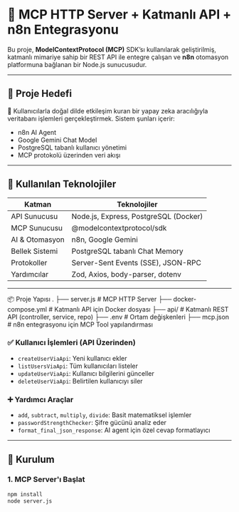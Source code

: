 # 🚀 MCP HTTP Server + Katmanlı API + n8n Entegrasyonu

Bu proje, **ModelContextProtocol (MCP)** SDK’sı kullanılarak geliştirilmiş, katmanlı mimariye sahip bir REST API ile entegre çalışan ve **n8n** otomasyon platformuna bağlanan bir Node.js sunucusudur.

---

## 📌 Proje Hedefi

💬 Kullanıcılarla doğal dilde etkileşim kuran bir yapay zeka aracılığıyla veritabanı işlemleri gerçekleştirmek. Sistem şunları içerir:

- n8n AI Agent
- Google Gemini Chat Model
- PostgreSQL tabanlı kullanıcı yönetimi
- MCP protokolü üzerinden veri akışı

---

## 🧱 Kullanılan Teknolojiler

| Katman             | Teknolojiler                                  |
|--------------------|-----------------------------------------------|
| API Sunucusu       | Node.js, Express, PostgreSQL (Docker)         |
| MCP Sunucusu       | @modelcontextprotocol/sdk                     |
| AI & Otomasyon     | n8n, Google Gemini                            |
| Bellek Sistemi     | PostgreSQL tabanlı Chat Memory                |
| Protokoller        | Server-Sent Events (SSE), JSON-RPC            |
| Yardımcılar        | Zod, Axios, body-parser, dotenv               |

---


📦 Proje Yapısı
.
├── server.js                 # MCP HTTP Server
├── docker-compose.yml       # Katmanlı API için Docker dosyası
├── api/                     # Katmanlı REST API (controller, service, repo)
├── .env                     # Ortam değişkenleri
├── mcp.json                 # n8n entegrasyonu için MCP Tool yapılandırması




### ✅ Kullanıcı İşlemleri (API Üzerinden)

- `createUserViaApi`: Yeni kullanıcı ekler  
- `listUsersViaApi`: Tüm kullanıcıları listeler  
- `updateUserViaApi`: Kullanıcı bilgilerini günceller  
- `deleteUserViaApi`: Belirtilen kullanıcıyı siler  

### ➕ Yardımcı Araçlar

- `add`, `subtract`, `multiply`, `divide`: Basit matematiksel işlemler  
- `passwordStrengthChecker`: Şifre gücünü analiz eder  
- `format_final_json_response`: AI agent için özel cevap formatlayıcı  

---

## 🧪 Kurulum

### 1. MCP Server'ı Başlat

```bash
npm install
node server.js
